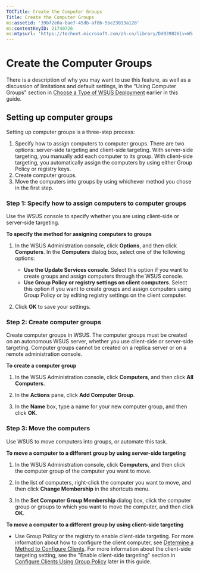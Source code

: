 ```yaml
---
TOCTitle: Create the Computer Groups
Title: Create the Computer Groups
ms:assetid: '39bf2e0a-bae7-45db-af8b-5be23013a128'
ms:contentKeyID: 21740726
ms:mtpsurl: 'https://technet.microsoft.com/zh-cn/library/Dd939826(v=WS.10)'
---
```


Create the Computer Groups
==========================

There is a description of why you may want to use this feature, as well as a discussion of limitations and default settings, in the "Using Computer Groups" section in [Choose a Type of WSUS Deployment](https://technet.microsoft.com/3386d6e3-3c97-4299-b836-ccaf72991425) earlier in this guide.

Setting up computer groups
--------------------------

Setting up computer groups is a three-step process:

1.  Specify how to assign computers to computer groups. There are two options: server-side targeting and client-side targeting. With server-side targeting, you manually add each computer to its group. With client-side targeting, you automatically assign the computers by using either Group Policy or registry keys.
2.  Create computer groups.
3.  Move the computers into groups by using whichever method you chose in the first step.

### Step 1: Specify how to assign computers to computer groups

Use the WSUS console to specify whether you are using client-side or server-side targeting.

**To specify the method for assigning computers to groups**
1.  In the WSUS Administration console, click **Options**, and then click **Computers**. In the **Computers** dialog box, select one of the following options:

    -   **Use the Update Services console**. Select this option if you want to create groups and assign computers through the WSUS console.
    -   **Use Group Policy or registry settings on client computers**. Select this option if you want to create groups and assign computers using Group Policy or by editing registry settings on the client computer.

2.  Click **OK** to save your settings.

### Step 2: Create computer groups

Create computer groups in WSUS. The computer groups must be created on an autonomous WSUS server, whether you use client-side or server-side targeting. Computer groups cannot be created on a replica server or on a remote administration console.

**To create a computer group**
1.  In the WSUS Administration console, click **Computers**, and then click **All Computers**.

2.  In the **Actions** pane, click **Add Computer Group**.

3.  In the **Name** box, type a name for your new computer group, and then click **OK**.

### Step 3: Move the computers

Use WSUS to move computers into groups, or automate this task.

**To move a computer to a different group by using server-side targeting**
1.  In the WSUS Administration console, click **Computers**, and then click the computer group of the computer you want to move.

2.  In the list of computers, right-click the computer you want to move, and then click **Change Membership** in the shortcuts menu.

3.  In the **Set Computer Group Membership** dialog box, click the computer group or groups to which you want to move the computer, and then click **OK**.

**To move a computer to a different group by using client-side targeting**
-   Use Group Policy or the registry to enable client-side targeting. For more information about how to configure the client computer, see [Determine a Method to Configure Clients](https://technet.microsoft.com/4906fa0d-47b0-48a0-90c7-90bd179a7eed). For more information about the client-side targeting setting, see the "Enable client-side targeting" section in [Configure Clients Using Group Policy](https://technet.microsoft.com/f47b485b-8fff-4b7c-8386-a9edfeedf2f5) later in this guide.
